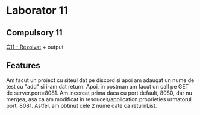 # Laborator 11
## Compulsory 11
[C11 - Rezolvat](Rezolvat) + output
## Features
Am facut un proiect cu siteul dat pe discord si apoi am adaugat un nume de test cu "add" si i-am dat return.
Apoi, in postman am facut un call pe GET de server.port=8081.
Am incercat prima daca cu port default, 8080, dar nu mergea, asa ca am modificat in resouces/application.proprieties urmatorul port, 8081.
Astfel, am obtinut cele 2 nume date ca returnList.

